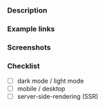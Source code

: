 <!-- Please, remove any section which is not applicable/useful. -->

### Description

### Example links

### Screenshots

<!-- consider using smaller images, eg. <img src="url" width="500"> instead of ![](url) -->

### Checklist

- [ ] dark mode / light mode
- [ ] mobile / desktop
- [ ] server-side-rendering (SSR)
